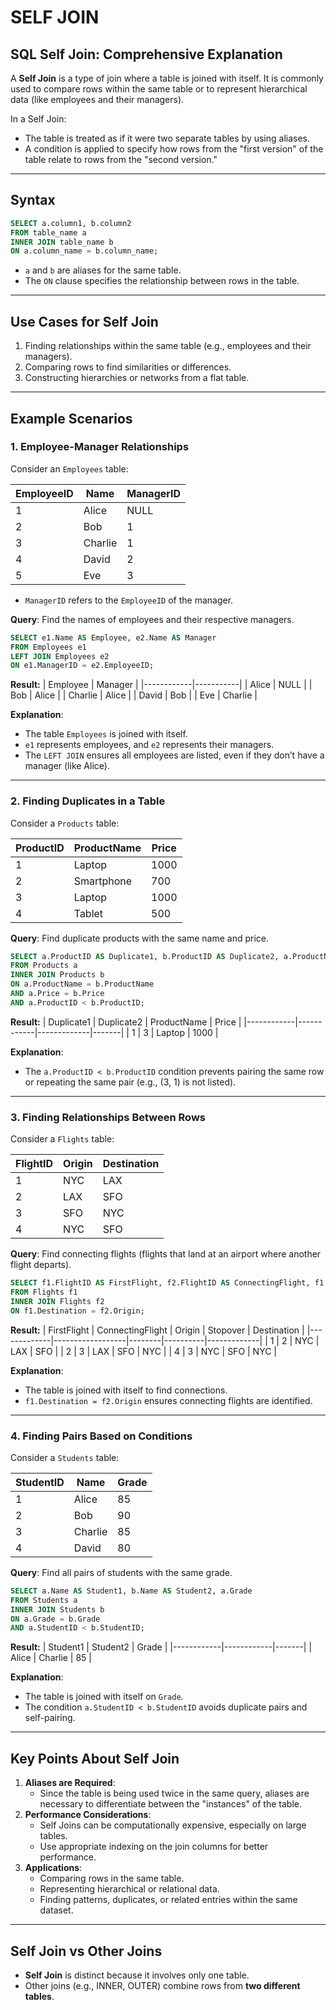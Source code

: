 # SELF JOIN

## **SQL Self Join: Comprehensive Explanation**

A **Self Join** is a type of join where a table is joined with itself. It is commonly used to compare rows within the same table or to represent hierarchical data (like employees and their managers).

In a Self Join:
- The table is treated as if it were two separate tables by using aliases.
- A condition is applied to specify how rows from the "first version" of the table relate to rows from the "second version."

---

## **Syntax**
```sql
SELECT a.column1, b.column2
FROM table_name a
INNER JOIN table_name b
ON a.column_name = b.column_name;
```

- `a` and `b` are aliases for the same table.
- The `ON` clause specifies the relationship between rows in the table.

---

## **Use Cases for Self Join**
1. Finding relationships within the same table (e.g., employees and their managers).
2. Comparing rows to find similarities or differences.
3. Constructing hierarchies or networks from a flat table.

---

## **Example Scenarios**

### **1. Employee-Manager Relationships**
Consider an `Employees` table:

| EmployeeID | Name       | ManagerID |
|------------|------------|-----------|
| 1          | Alice      | NULL      |
| 2          | Bob        | 1         |
| 3          | Charlie    | 1         |
| 4          | David      | 2         |
| 5          | Eve        | 3         |

- `ManagerID` refers to the `EmployeeID` of the manager.

**Query**: Find the names of employees and their respective managers.
```sql
SELECT e1.Name AS Employee, e2.Name AS Manager
FROM Employees e1
LEFT JOIN Employees e2
ON e1.ManagerID = e2.EmployeeID;
```

**Result:**
| Employee   | Manager   |
|------------|-----------|
| Alice      | NULL      |
| Bob        | Alice     |
| Charlie    | Alice     |
| David      | Bob       |
| Eve        | Charlie   |

**Explanation**:
- The table `Employees` is joined with itself.
- `e1` represents employees, and `e2` represents their managers.
- The `LEFT JOIN` ensures all employees are listed, even if they don’t have a manager (like Alice).

---

### **2. Finding Duplicates in a Table**
Consider a `Products` table:

| ProductID | ProductName   | Price |
|-----------|---------------|-------|
| 1         | Laptop        | 1000  |
| 2         | Smartphone    | 700   |
| 3         | Laptop        | 1000  |
| 4         | Tablet        | 500   |

**Query**: Find duplicate products with the same name and price.
```sql
SELECT a.ProductID AS Duplicate1, b.ProductID AS Duplicate2, a.ProductName, a.Price
FROM Products a
INNER JOIN Products b
ON a.ProductName = b.ProductName
AND a.Price = b.Price
AND a.ProductID < b.ProductID;
```

**Result:**
| Duplicate1 | Duplicate2 | ProductName | Price |
|------------|------------|-------------|-------|
| 1          | 3          | Laptop      | 1000  |

**Explanation**:
- The `a.ProductID < b.ProductID` condition prevents pairing the same row or repeating the same pair (e.g., (3, 1) is not listed).

---

### **3. Finding Relationships Between Rows**
Consider a `Flights` table:

| FlightID | Origin   | Destination |
|----------|----------|-------------|
| 1        | NYC      | LAX         |
| 2        | LAX      | SFO         |
| 3        | SFO      | NYC         |
| 4        | NYC      | SFO         |

**Query**: Find connecting flights (flights that land at an airport where another flight departs).
```sql
SELECT f1.FlightID AS FirstFlight, f2.FlightID AS ConnectingFlight, f1.Origin, f1.Destination AS Stopover, f2.Destination
FROM Flights f1
INNER JOIN Flights f2
ON f1.Destination = f2.Origin;
```

**Result:**
| FirstFlight | ConnectingFlight | Origin | Stopover | Destination |
|-------------|------------------|--------|----------|-------------|
| 1           | 2                | NYC    | LAX      | SFO         |
| 2           | 3                | LAX    | SFO      | NYC         |
| 4           | 3                | NYC    | SFO      | NYC         |

**Explanation**:
- The table is joined with itself to find connections.
- `f1.Destination = f2.Origin` ensures connecting flights are identified.

---

### **4. Finding Pairs Based on Conditions**
Consider a `Students` table:

| StudentID | Name       | Grade |
|-----------|------------|-------|
| 1         | Alice      | 85    |
| 2         | Bob        | 90    |
| 3         | Charlie    | 85    |
| 4         | David      | 80    |

**Query**: Find all pairs of students with the same grade.
```sql
SELECT a.Name AS Student1, b.Name AS Student2, a.Grade
FROM Students a
INNER JOIN Students b
ON a.Grade = b.Grade
AND a.StudentID < b.StudentID;
```

**Result:**
| Student1   | Student2   | Grade |
|------------|------------|-------|
| Alice      | Charlie    | 85    |

**Explanation**:
- The table is joined with itself on `Grade`.
- The condition `a.StudentID < b.StudentID` avoids duplicate pairs and self-pairing.

---

## **Key Points About Self Join**
1. **Aliases are Required**:
    - Since the table is being used twice in the same query, aliases are necessary to differentiate between the "instances" of the table.
2. **Performance Considerations**:
    - Self Joins can be computationally expensive, especially on large tables.
    - Use appropriate indexing on the join columns for better performance.
3. **Applications**:
    - Comparing rows in the same table.
    - Representing hierarchical or relational data.
    - Finding patterns, duplicates, or related entries within the same dataset.

---

## **Self Join vs Other Joins**
- **Self Join** is distinct because it involves only one table.
- Other joins (e.g., INNER, OUTER) combine rows from **two different tables**.
